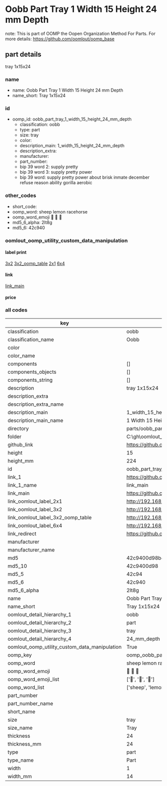 # Oobb Part Tray 1 Width 15 Height 24 mm Depth  

note: This is part of OOMP the Oopen Organization Method For Parts. For more details: https://github.com/oomlout/oomp_base

##  part details
  



tray 1x15x24



### name
* name: Oobb Part Tray 1 Width 15 Height 24 mm Depth
* name_short: Tray 1x15x24 
### id
* oomp_id: oobb_part_tray_1_width_15_height_24_mm_depth
  * classification: oobb
  * type: part
  * size: tray
  * color: 
  * description_main: 1_width_15_height_24_mm_depth
  * description_extra: 
  * manufacturer: 
  * part_number: 
  * bip 39 word 2: supply pretty
  * bip 39 word 3: supply pretty power
  * bip 39 word: supply pretty power about brisk inmate december refuse reason ability gorilla aerobic

### other_codes
* short_code: 
* oomp_word: sheep lemon racehorse
* oomp_word_emoji :sheep: :lemon: :racehorse:
* md5_6_alpha: 2lt8g
* md5_6: 42c940






### oomlout_oomp_utility_custom_data_manipulation
#### label print
[3x2](http://192.168.1.245:1112/?label=oomp%202lt8g)
[3x2_oomp_table](http://192.168.1.108:1112/?label=oomp%202lt8g)
[2x1](http://192.168.1.242:1112/?label=oomp%202lt8g)
[6x4](http://192.168.1.55:1112/?label=oomp%202lt8g)    

#### link

[link_main](https://github.com/oomlout/oomlout_oobb_version_4_generated_parts/tree/main/navigation_oomp/oobb/part/tray/1_width_15_height_24_mm_depth/part)                              

#### price







### all codes 
| key | value |  
| --- | --- |  
| classification | oobb |  
| classification_name | Oobb |  
| color |  |  
| color_name |  |  
| components | [] |  
| components_objects | [] |  
| components_string | [] |  
| description | tray 1x15x24 |  
| description_extra |  |  
| description_extra_name |  |  
| description_main | 1_width_15_height_24_mm_depth |  
| description_main_name | 1 Width 15 Height 24 mm Depth |  
| directory | parts/oobb_part_tray_1_width_15_height_24_mm_depth |  
| folder | C:\gh\oomlout_oobb_version_4_generated_parts\parts\oobb_part_tray_1_width_15_height_24_mm_depth |  
| github_link | https://github.com/oomlout/oomlout_oomp_part_src/tree/main/parts/oobb_part_tray_1_width_15_height_24_mm_depth |  
| height | 15 |  
| height_mm | 224 |  
| id | oobb_part_tray_1_width_15_height_24_mm_depth |  
| link_1 | https://github.com/oomlout/oomlout_oobb_version_4_generated_parts/tree/main/navigation_oomp/oobb/part/tray/1_width_15_height_24_mm_depth/part |  
| link_1_name | link_main |  
| link_main | https://github.com/oomlout/oomlout_oobb_version_4_generated_parts/tree/main/navigation_oomp/oobb/part/tray/1_width_15_height_24_mm_depth/part |  
| link_oomlout_label_2x1 | http://192.168.1.242:1112/?label=oomp%202lt8g |  
| link_oomlout_label_3x2 | http://192.168.1.245:1112/?label=oomp%202lt8g |  
| link_oomlout_label_3x2_oomp_table | http://192.168.1.108:1112/?label=oomp%202lt8g |  
| link_oomlout_label_6x4 | http://192.168.1.55:1112/?label=oomp%202lt8g |  
| link_redirect | https://github.com/oomlout/oomlout_oobb_version_4_generated_parts/tree/main/parts/oobb_tray_01_15_24 |  
| manufacturer |  |  
| manufacturer_name |  |  
| md5 | 42c9400d98b46715d10e200752aa8ece |  
| md5_10 | 42c9400d98 |  
| md5_5 | 42c94 |  
| md5_6 | 42c940 |  
| md5_6_alpha | 2lt8g |  
| name | Oobb Part Tray 1 Width 15 Height 24 mm Depth |  
| name_short | Tray 1x15x24  |  
| oomlout_detail_hierarchy_1 | oobb |  
| oomlout_detail_hierarchy_2 | part |  
| oomlout_detail_hierarchy_3 | tray |  
| oomlout_detail_hierarchy_4 | 24_mm_depth |  
| oomlout_oomp_utility_custom_data_manipulation | True |  
| oomp_key | oomp_oobb_part_tray_1_width_15_height_24_mm_depth |  
| oomp_word | sheep lemon racehorse |  
| oomp_word_emoji | :sheep: :lemon: :racehorse: |  
| oomp_word_emoji_list | [':sheep:', ':lemon:', ':racehorse:'] |  
| oomp_word_list | ['sheep', 'lemon', 'racehorse'] |  
| part_number |  |  
| part_number_name |  |  
| short_name |  |  
| size | tray |  
| size_name | Tray |  
| thickness | 24 |  
| thickness_mm | 24 |  
| type | part |  
| type_name | Part |  
| width | 1 |  
| width_mm | 14 |  
